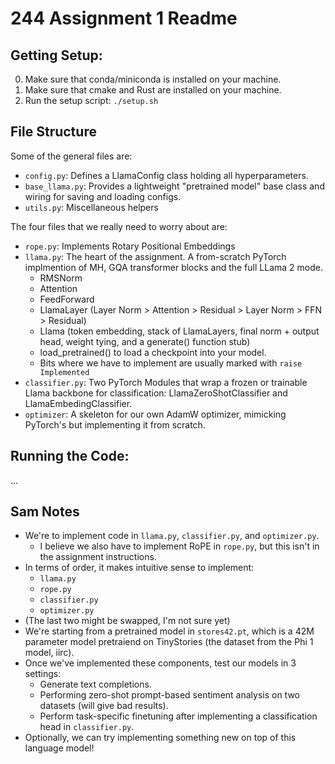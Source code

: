 # 244 Assignment 1 Readme


## Getting Setup:

0. Make sure that conda/miniconda is installed on your machine.
1. Make sure that cmake and Rust are installed on your machine.
2. Run the setup script: `./setup.sh`


## File Structure
Some of the general files are:
- `config.py`: Defines a LlamaConfig class holding all hyperparameters.
- `base_llama.py`: Provides a lightweight "pretrained model" base class and wiring for saving and loading configs.
- `utils.py`: Miscellaneous helpers

The four files that we really need to worry about are:
- `rope.py`: Implements Rotary Positional Embeddings
- `llama.py`: The heart of the assignment. A from-scratch PyTorch implmention of MH, GQA transformer blocks and the full LLama 2 mode.
    - RMSNorm
    - Attention
    - FeedForward
    - LlamaLayer (Layer Norm > Attention > Residual > Layer Norm > FFN > Residual)
    - Llama (token embedding, stack of LlamaLayers, final norm + output head, weight tying, and a generate() function stub)
    - load_pretrained() to load a checkpoint into your model.
    - Bits where we have to implement are usually marked with `raise Implemented`
- `classifier.py`: Two PyTorch Modules that wrap a frozen or trainable Llama backbone for classification: LlamaZeroShotClassifier and LlamaEmbedingClassifier.
- `optimizer`: A skeleton for our own AdamW optimizer, mimicking PyTorch's but implementing it from scratch.


## Running the Code:

...



## Sam Notes

- We're to implement code in `llama.py`, `classifier.py`, and `optimizer.py`.
    - I believe we also have to implement RoPE in `rope.py`, but this isn't in the assignment instructions.
- In terms of order, it makes intuitive sense to implement:
    - `llama.py`
    - `rope.py`
    - `classifier.py`
    - `optimizer.py`
- (The last two might be swapped, I'm not sure yet)
- We're starting from a pretrained model in `stores42.pt`, which is a 42M parameter model pretraiend on TinyStories (the dataset from the Phi 1 model, iirc). 
- Once we've implemented these components, test our models in 3 settings:
    - Generate text completions.
    - Performing zero-shot prompt-based sentiment analysis on two datasets (will give bad results).
    - Perform task-specific finetuning after implementing a classification head in `classifier.py`.
- Optionally, we can try implementing something new on top of this language model!